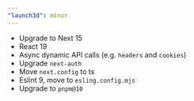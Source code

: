 ```yaml
---
"launch3d": minor
---
```


- Upgrade to Next 15
- React 19
- Async dynamic API calls (e.g. `headers` and `cookies`)
- Upgrade `next-auth`
- Move `next.config` to ts
- Eslint 9, move to `esling.config.mjs`
- Upgrade to `pnpm@10`
